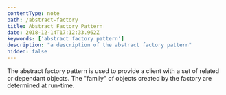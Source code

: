 ```yaml
---
contentType: note
path: /abstract-factory
title: Abstract Factory Pattern
date: 2018-12-14T17:12:33.962Z
keywords: ['abstract factory pattern']
description: "a description of the abstract factory pattern"
hidden: false
---
```

The abstract factory pattern is used to provide a client with a set of related or dependant objects. The "family" of objects created by the factory are determined at run-time.